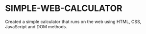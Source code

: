 # SIMPLE-WEB-CALCULATOR
Created a simple calculator that runs on the web using HTML, CSS, JavaScript and DOM methods.
